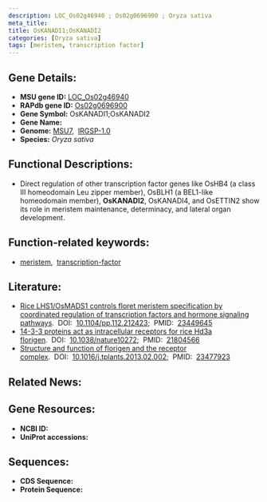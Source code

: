 ```yaml
---
description: LOC_Os02g46940 ; Os02g0696900 ; Oryza sativa
meta_title:
title: OsKANADI1;OsKANADI2
categories: [Oryza sativa]
tags: [meristem, transcription factor]
---
```


## Gene Details:
- **MSU gene ID:** [LOC_Os02g46940](http://rice.uga.edu/cgi-bin/ORF_infopage.cgi?orf=LOC_Os02g46940)  
- **RAPdb gene ID:** [Os02g0696900](https://rapdb.dna.affrc.go.jp/locus/?name=Os02g0696900)  
- **Gene Symbol:** OsKANADI1;OsKANADI2
- **Gene Name:**
- **Genome:**  [MSU7](http://rice.uga.edu/),&nbsp;&nbsp;[IRGSP-1.0](https://rapdb.dna.affrc.go.jp/download/irgsp1.html)
- **Species:** *Oryza sativa*

## Functional Descriptions:
   - Direct regulation of other transcription factor genes like OsHB4 (a class III homeodomain Leu zipper member), OsBLH1 (a BEL1-like homeodomain member), **OsKANADI2**, OsKANADI4, and OsETTIN2 show its role in meristem maintenance, determinacy, and lateral organ development.

## Function-related keywords:
   - [meristem](/tags/meristem/),&nbsp;&nbsp;[transcription-factor](/tags/transcription-factor/)

## Literature:
   - [Rice LHS1/OsMADS1 controls floret meristem specification by coordinated regulation of transcription factors and hormone signaling pathways](https://www.doi.org/10.1104/pp.112.212423).&nbsp;&nbsp;DOI:&nbsp;&nbsp;[10.1104/pp.112.212423](https://www.doi.org/10.1104/pp.112.212423);&nbsp;&nbsp;PMID:&nbsp;&nbsp;[23449645](https://pubmed.ncbi.nlm.nih.gov/23449645/)
   - [14-3-3 proteins act as intracellular receptors for rice Hd3a florigen](https://www.doi.org/10.1038/nature10272).&nbsp;&nbsp;DOI:&nbsp;&nbsp;[10.1038/nature10272](https://www.doi.org/10.1038/nature10272);&nbsp;&nbsp;PMID:&nbsp;&nbsp;[21804566](https://pubmed.ncbi.nlm.nih.gov/21804566/)
   - [Structure and function of florigen and the receptor complex](https://www.doi.org/10.1016/j.tplants.2013.02.002).&nbsp;&nbsp;DOI:&nbsp;&nbsp;[10.1016/j.tplants.2013.02.002](https://www.doi.org/10.1016/j.tplants.2013.02.002);&nbsp;&nbsp;PMID:&nbsp;&nbsp;[23477923](https://pubmed.ncbi.nlm.nih.gov/23477923/)

## Related News:

## Gene Resources:
- **NCBI ID:**  []()
- **UniProt accessions:** [](https://www.uniprot.org/uniprotkb//entry)

## Sequences:
- **CDS Sequence:**
- **Protein Sequence:**
